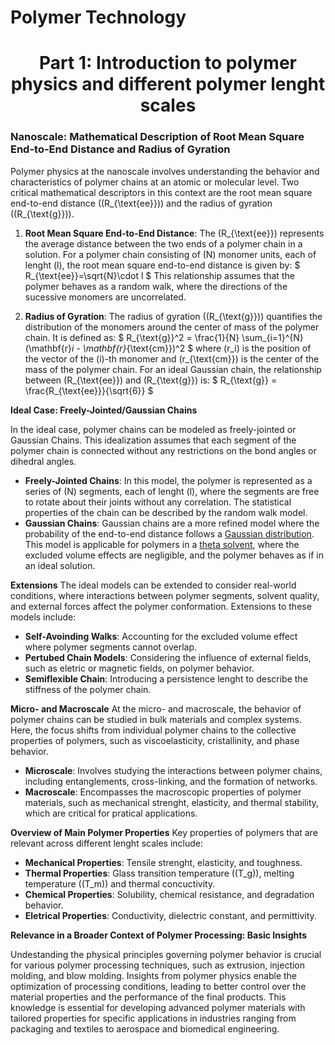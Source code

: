 # Polymer Technology

<h1 align="center">Part 1: Introduction to polymer physics and different polymer lenght scales</h1>

### Nanoscale: Mathematical Description of Root Mean Square End-to-End Distance and Radius of Gyration

Polymer physics at the nanoscale involves understanding the behavior and characteristics of polymer chains at an atomic or molecular level. Two critical mathematical descriptors in this context are the root mean square end-to-end distance (\(R_{\text{ee}}\)) and the radius of gyration (\(R_{\text{g}}\)).

1. **Root Mean Square End-to-End Distance**: The \(R_{\text{ee}}\) represents the average distance between the two ends of a polymer chain in a solution. For a polymer chain consisting of \(N\) monomer units, each of lenght \(l\), the root mean square end-to-end distance is given by: 
$
R_{\text{ee}}​=\sqrt{N}​\cdot l
$
This relationship assumes that the polymer behaves as a random walk, where the directions of the sucessive monomers are uncorrelated.

2. **Radius of Gyration**: The radius of gyration (\(R_{\text{g}}\)) quantifies the distribution of the monomers around the center of mass of the polymer chain. It is defined as: 
$
R_{\text{g}}^2 = \frac{1}{N} \sum_{i=1}^{N} (\mathbf{r}_i - \mathbf{r}_{\text{cm}})^2
$
where \(r_i\) is the position of the vector of the \(i\)-th monomer and \(r_{\text{cm}}\) is the center of the mass of the polymer chain. For an ideal Gaussian chain, the relationship between \(R_{\text{ee}}\) and \(R_{\text{g}}\) is:
$
R_{\text{g}} = \frac{R_{\text{ee}}}{\sqrt{6}}
$

**Ideal Case: Freely-Jointed/Gaussian Chains**

In the ideal case, polymer chains can be modeled as freely-jointed or Gaussian Chains. This idealization assumes that each segment of the polymer chain is connected without any restrictions on the bond angles or dihedral angles. 

- **Freely-Jointed Chains**: In this model, the polymer is represented as a series of \(N\) segments, each of lenght \(l\), where the segments are free to rotate about their joints without any correlation. The statistical properties of the chain can be described by the random walk model.
- **Gaussian Chains**: Gaussian chains are a more refined model where the probability of the end-to-end distance follows a [Gaussian distribution](https://en.wikipedia.org/wiki/Normal_distribution). This model is applicable for polymers in a [theta solvent](https://en.wikipedia.org/wiki/Theta_solvent), where the excluded volume effects are negligible, and the polymer behaves as if in an ideal solution.

**Extensions**
The ideal models can be extended to consider real-world conditions, where interactions between polymer segments, solvent quality, and external forces affect the polymer conformation. Extensions to these models include:
- **Self-Avoinding Walks**: Accounting for the excluded volume effect where polymer segments cannot overlap.
- **Pertubed Chain Models**: Considering the influence of external fields, such as eletric or magnetic fields, on polymer behavior.
- **Semiflexible Chain**: Introducing a persistence lenght to describe the stiffness of the polymer chain.

**Micro- and Macroscale**
At the micro- and macroscale, the behavior of polymer chains can be studied in bulk materials and complex systems. Here, the focus shifts from individual polymer chains to the collective properties of polymers, such as viscoelasticity, cristallinity, and phase behavior.
- **Microscale**: Involves studying the interactions between polymer chains, including entanglements, cross-linking, and the formation of networks.
- **Macroscale**: Encompasses the macroscopic properties of polymer materials, such as mechanical strenght, elasticity, and thermal stability, which are critical for pratical applications.

**Overview of Main Polymer Properties**
Key properties of polymers that are relevant across different lenght scales include:
- **Mechanical Properties**: Tensile strenght, elasticity, and toughness.
- **Thermal Properties**: Glass transition temperature (\(T_g\)), melting temperature (\(T_m\)) and thermal concuctivity.
- **Chemical Properties**: Solubility, chemical resistance, and degradation behavior.
- **Eletrical Properties**: Conductivity, dielectric constant, and permittivity.

**Relevance in a Broader Context of Polymer Processing: Basic Insights**

Undestanding the physical principles governing polymer behavior is crucial for various polymer processing techniques, such as extrusion, injection molding, and blow molding. Insights from polymer physics enable the optimization of processing conditions, leading to better control over the material properties and the performance of the final products. This knowledge is essential for developing advanced polymer materials with tailored properties for specific applications in industries ranging from packaging and textiles to aerospace and biomedical engineering.